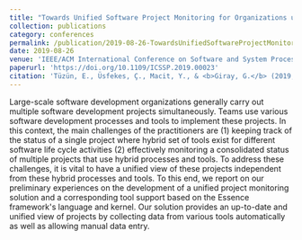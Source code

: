 ```yaml
---
title: "Towards Unified Software Project Monitoring for Organizations using Hybrid Processes and Tools"
collection: publications
category: conferences
permalink: /publication/2019-08-26-TowardsUnifiedSoftwareProjectMonitoring
date: 2019-08-26
venue: 'IEEE/ACM International Conference on Software and System Processes (ICSSP)'
paperurl: 'https://doi.org/10.1109/ICSSP.2019.00023'
citation: 'Tüzün, E., Üsfekes, Ç., Macit, Y., & <b>Giray, G.</b> (2019, May). Towards unified software project monitoring for organizations using hybrid processes and tools. In <i>2019 IEEE/ACM International Conference on Software and System Processes (ICSSP)</i> (pp. 115-119). IEEE.'
---
```


Large-scale software development organizations generally carry out multiple software development projects simultaneously. Teams use various software development processes and tools to implement these projects. In this context, the main challenges of the practitioners are (1) keeping track of the status of a single project where hybrid set of tools exist for different software life cycle activities (2) effectively monitoring a consolidated status of multiple projects that use hybrid processes and tools. To address these challenges, it is vital to have a unified view of these projects independent from these hybrid processes and tools. To this end, we report on our preliminary experiences on the development of a unified project monitoring solution and a corresponding tool support based on the Essence framework's language and kernel. Our solution provides an up-to-date and unified view of projects by collecting data from various tools automatically as well as allowing manual data entry.
